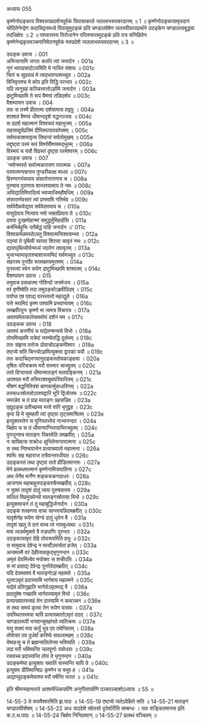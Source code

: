 अध्यायः 055

कृष्णेनोदङ्काय विश्वरूपप्रदर्शनपूर्वकं पिपासाकाले जललाभरूपवरदानम् ॥ 1 ॥ कृष्णेनोदङ्कायामृतदानं चोदितेनेन्द्रेण कदाचिद्वनमध्ये पिपासुमुदङ्कं प्रति चण्डालवेषेण जलस्वीकारप्रार्थने उदङ्केन चण्डालत्वबुद्ध्या तदधिक्षेपः ॥ 2 ॥ पश्चात्तस्य तिरोधानेन परितप्यन्तमुदङ्कं प्रति तत्र संनिहितेन कृष्णेनेन्द्रकृतवञ्चनानिवेदनपूर्वकं मरुप्रदेशे जललाभरूपवरदानम् ॥ 3 ॥

उदङ्क उवाच ।	001  
अभिजानामि जगतः कर्तारं त्वां जनार्दन ।	001a  
नूनं भवत्प्रसादोऽयमिति मे नास्ति संशयः ॥	001c  
चित्तं च सुप्रसन्नं मे त्वद्भावगतमच्युत ।	002a  
विनिवृत्तश्च मे कोप इति विद्धि परन्तप ॥	002c  
यदि त्वनुग्रहं कञ्चित्त्वत्तोऽर्हामि जनार्दन ।	003a  
द्रष्टुमिच्छामि ते रूपं वैष्णवं तन्निदर्शय ॥	003c  
वैशम्पायन उवाच ।	004  
ततः स तस्मै प्रीतात्मा दर्शयामास तद्वपुः ।	004a  
शाश्वतं वैष्णवं धीमान्ददृशे यद्धनञ्जयः ॥	004c  
स ददर्श महात्मानं विश्वरूपं महाभुजम् ।	005a  
सहस्रसूर्यप्रतिमं दीप्तिमत्पावकोपमम् ।	005c  
सर्वमाकाशमावृत्य तिष्ठन्तं सर्वतोमुखम् ॥	005e  
तद्दृष्ट्वा परमं रूपं विष्णोर्वैष्णवमद्भुतम् ।	006a  
विस्मयं च ययौ विप्रस्तं दृष्ट्वा परमेश्वरम् ॥	006c  
उदङ्क उवाच ।	007  
`नमोनमस्ते सर्वात्मन्नारायण परात्मक ।	007a  
परमात्मन्पद्मनाभ पुण्डरीकाक्ष माधव ॥	007c  
हिरण्यगर्भरूपाय संसारोत्तारणाय च ।	008a  
पुरुषाय पुराणाय शान्तश्यामाय ते नमः ॥	008c  
अविद्यातिमिरादित्यं भवव्याधिमहौषधिम् ।	009a  
संसारार्णवसारं त्वां प्रणमामि गतिर्भव ॥	009c  
सर्ववेदैकवेद्याय सर्ववेदमयाय च ।	010a  
वासुदेवाय नित्याय नमो भक्तप्रियाय ते ॥	010c  
दयया दुःखमोहान्मां समुद्धर्तुमिहार्हसि ।	011a  
कर्मभिर्बहुभिः पापैर्बद्धं पाहि जनार्दन ॥'	011c  
विश्वकर्मन्नमस्तेऽस्तु विश्वात्मन्विश्वसम्भव ।	012a  
पद्म्यां ते पृथिवी व्याप्ता शिरसा चावृतं नभः ॥	012c  
द्यावापृथिव्योर्यन्मध्यं जठरेण तवावृतम् ।	013a  
भुजाभ्यामावृताश्चाशास्त्वमिदं सर्वमच्युत ॥	013c  
संहरस्व पुनर्देव रूपमक्षय्यमुत्तमम् ।	014a  
पुनस्त्वां स्वेन रूपेण द्रष्टुमिच्छामि शाश्वतम् ॥	014c  
वैशम्पायन उवाच ।	015  
तमुवाच प्रसन्नात्मा गोविन्दो जनमेजय ।	015a  
वरं वृणीष्वेति तदा तमुदङ्कोऽब्रवीदिदम् ।	015c  
पर्याप्त एष एवाद्य वरस्त्वत्तो महाद्युते ।	016a  
यत्ते रूपमिदं कृष्ण पश्यामि प्रभवाप्ययम् ॥	016c  
तमब्रवीत्पुनः कृष्णो मा त्वमत्र विचारय । 	017a  
अवश्यमेतत्कर्तव्यममोघं दर्शनं मम ॥	017c  
उदङ्कक उवाच ।	018  
अवश्यं करणीयं च यद्येतन्मन्यसे विभो ।	018a  
तोयमिच्छामि यत्रेष्टं मरुष्वेतद्धि दुर्लभम् ॥	018c  
ततः संहृत्य तत्तेजः प्रोवाचोदङ्कमीश्वरः ।	019a  
एष्टव्ये सति चिन्त्योऽहमित्युक्त्वा द्वारकां ययौ ॥	019c  
ततः कदाचिद्भगवानुदङ्कस्तोयकाङ्क्षया ।	020a  
तृषितः परिचक्राम मरौ सस्मार चाच्युतम् ॥	020c  
ततो दिग्वाससं धीमान्मातङ्गं मलपङ्किनम् ।	021a  
अपश्यत मरौ तस्मिञ्श्वयूथपरिवारितम् ॥	021c  
भीषणं बद्धनिस्त्रिंशं बाणकार्मुकधारिणम् ।	022a  
तस्याधःस्रोतसोऽपश्यद्वारि भूरि द्विजोत्तमः ॥	022c  
स्मरन्नेव च तं प्राह मातङ्गः प्रहसन्निव ।	023a  
एह्युदङ्क प्रतीच्छस्व मत्तो वारि भृगूद्वह ।	023c  
कृपा हि मे सुमहती त्वां दृष्ट्वा तृट्समाश्रितम् ॥	023e  
इत्युक्तस्तेन स मुनिस्तत्तोयं नाभ्यनन्दत ।	024a  
चिक्षेप च स तं धीमान्वाग्भिरुग्राभिरच्युतम् ।	024c  
पुनःपुनश्च मातङ्गः पिबस्वेति तमब्रवीत् ।	025a  
न चापिबत्स सक्रोधः क्षुभितेनान्तरात्मना ॥	025c  
स तथा निश्चयात्तेन प्रत्याख्यातो महात्मना ।	026a  
श्वभिः सह महाराज तत्रैवान्तरधीयत ॥	026c  
उदङ्कस्तं तथा दृष्ट्वा ततो व्रीडितमानसः ।	027a  
मेने प्रलब्धमात्मानं कृष्णेनामित्रघातिना ॥	027c  
अथ तेनैव मार्गेण शङ्कचक्रगदाधरः ।	028a  
आजगाम महाबाहुरुदङ्कश्चैनमब्रवीत् ॥	028c  
न युक्तं तादृशं दातुं त्वया पुरुषसत्तम ।	029a  
सलिलं विप्रमुख्येभ्यो मातङ्गस्रोतसा विभो ॥	029c  
इत्युक्तवचनं तं तु महाबुद्धिर्जनार्दनः ।	030a  
उदङ्कं श्लक्ष्णया वाचा सान्त्वयन्निदमब्रवीत् ॥	030c  
यादृशेनेह रूपेण योग्यं दातुं धृतेन वै ।	031a  
तादृशं खलु ते दत्तं यच्च त्वं नावबुध्यथाः ॥	031c  
मया त्वदर्थमुक्तो वै वज्रपाणिः पुरन्दरः ।	032a  
उदङ्कायामृतं देहि तोयरूपमिति प्रभुः ॥	032c  
स मामुवाच देवेन्द्र न मर्त्योऽमर्त्यतां व्रजेत् ।	033a  
अन्यमस्मै वरं देहीत्यसकृद्भृगुनन्दन ॥	033c  
अमृतं देयमित्येव मयोक्तः स शचीपतिः ।	034a  
स मां प्रसाद्य देवेन्द्रः पुनरेवेदमब्रवीत् ॥	034c  
यदि देयमवश्यं वै मातङ्गोऽहं महामते ।	035a  
भूत्वाऽमृतं प्रदास्यामि भार्गवाय महात्मने ॥	035c  
यद्येवं प्रतिगृह्णाति भार्गवोऽमृतमद्य वै ।	036a  
प्रदातुमेष गच्छामि भार्गवस्यामृतं विभो ।	036c  
प्रत्याख्यातस्त्वहं तेन दास्यामि न कथञ्चन ॥	036e  
स तथा समयं कृत्वा तेन रूपेण वासवः ।	037a  
उपस्थितस्त्वया चापि प्रत्याख्यातोऽमृतं ददत् ।	037c  
चाण्डालरूपी भगवान्सुमहांस्ते व्यतिक्रमः ॥	037e  
यत्तु शक्यं मया कर्तुं भूय एव तवेप्सितम् ।	038a  
तोयेप्सां तव दुर्धर्षां करिष्ये सफलामहम् ॥	038c  
येष्वहःसु च ते ब्रह्मन्सलिलेप्सा भविष्यति ।	039a  
तदा मरौ भविष्यन्ति जलपूर्णाः पयोधराः ॥	039c  
रसवच्च प्रदास्यन्ति तोयं ते भृगुनन्दन ।	040a  
उदङ्कमेघा इत्युक्ताः ख्यातिं यास्यन्ति चापि ते ॥	040c  
इत्युक्तः प्रीतिमान्विप्रः कृष्णेन स बभूव ह ।	041a  
अद्याप्युदङ्कमेघाश्च मरौ वर्षन्ति भारत ॥ ॥	041c  

इति श्रीमन्महाभारते आश्वमेधिकपर्वणि अनुगीतापर्वणि पञ्चपञ्चाशोऽध्यायः ॥ 55 ॥

14-55-3 ते रूपमैश्वरमिति झ.पाठः ॥ 14-55-19 एष्टव्ये जलेऽपेक्षिते सति ॥ 14-55-21 मातङ्गं चण्डालविशेषम् ॥ 14-55-22 अधः पाददेशे स्रोतसो दृतेर्वारीति सम्बन्धः । ततः शङ्कितमानस इति क.ट.थ.पाठः ॥ 14-55-24 चिक्षेप निन्दितवान् ॥ 14-55-27 प्रलब्धं वञ्चितम् ॥
